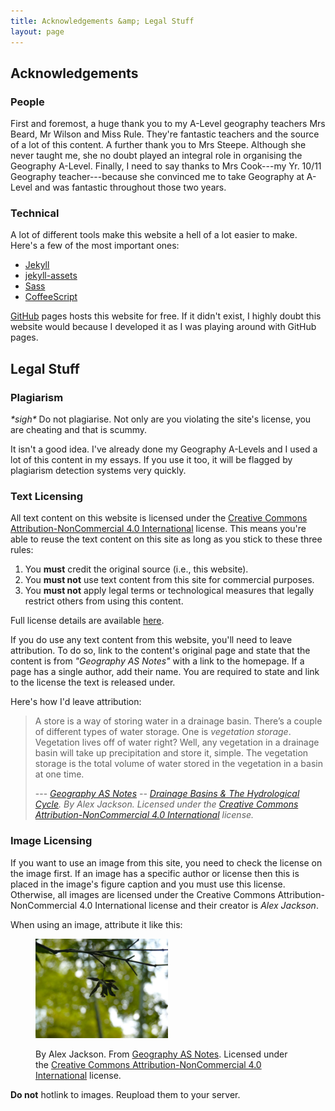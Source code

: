 ```yaml
---
title: Acknowledgements &amp; Legal Stuff
layout: page
---
```


## Acknowledgements

### People

First and foremost, a huge thank you to my A-Level geography teachers Mrs Beard, Mr Wilson and Miss Rule. They're fantastic teachers and the source of a lot of this content. A further thank you to Mrs Steepe. Although she never taught me, she no doubt played an integral role in organising the Geography A-Level. Finally, I need to say thanks to Mrs Cook---my Yr. 10/11 Geography teacher---because she convinced me to take Geography at A-Level and was fantastic throughout those two years.

### Technical

A lot of different tools make this website a hell of a lot easier to make. Here's a few of the most important ones:

- [Jekyll](http://jekyllrb.com)
- [jekyll-assets](http://ixti.net/jekyll-assets/)
- [Sass](http://sass-lang.com)
- [CoffeeScript](http://coffeescript.org)

[GitHub](https://pages.github.com) pages hosts this website for free. If it didn't exist, I highly doubt this website would because I developed it as I was playing around with GitHub pages. 

## Legal Stuff

### Plagiarism

_\*sigh\*_ Do not plagiarise. Not only are you violating the site's license, you are cheating and that is scummy. 

It isn't a good idea. I've already done my Geography A-Levels and I used a lot of this content in my essays. If you use it too, it will be flagged by plagiarism detection systems very quickly.

### Text Licensing

All text content on this website is licensed under the [Creative Commons Attribution-NonCommercial 4.0 International][cca-license] license. This means you're able to reuse the text content on this site as long as you stick to these three rules:

1. You **must** credit the original source (i.e., this website).
2. You **must not** use text content from this site for commercial purposes.
3. You **must not** apply legal terms or technological measures that legally restrict others from using this content.

Full license details are available [here][cca-license].

If you do use any text content from this website, you'll need to leave attribution. To do so, link to the content's original page and state that the content is from _"Geography AS Notes"_ with a link to the homepage. If a page has a single author, add their name. You are required to state and link to the license the text is released under.

Here's how I'd leave attribution:

> A store is a way of storing water in a drainage basin. There’s a couple of different types of water storage. One is _vegetation storage_. Vegetation lives off of water right? Well, any vegetation in a drainage basin will take up precipitation and store it, simple. The vegetation storage is the total volume of water stored in the vegetation in a basin at one time.
>
> --- _[Geography AS Notes](/) -- [Drainage Basins & The Hydrological Cycle](/rivers/drainage-basins-and-the-hydrological-cycle/). By Alex Jackson. Licensed under the [Creative Commons Attribution-NonCommercial 4.0 International][cca-license] license._
>

### Image Licensing

If you want to use an image from this site, you need to check the license on the image first. If an image has a specific author or license then this is placed in the image's figure caption and you must use this license. Otherwise, all images are licensed under the Creative Commons Attribution-NonCommercial 4.0 International license and their creator is _Alex Jackson_. 

When using an image, attribute it like this:

<figure>
  <img width="50%" src="/Images/legal-image.jpg">
  <figcaption>
    <p>By Alex Jackson. From <a href="/">Geography AS Notes</a>. Licensed under the <a href="http://creativecommons.org/licenses/by-nc/4.0/">Creative Commons Attribution-NonCommercial 4.0 International</a> license.</p>
  </figcaption>
</figure>

**Do not** hotlink to images. Reupload them to your server.

[cca-license]: http://creativecommons.org/licenses/by-nc/4.0/
